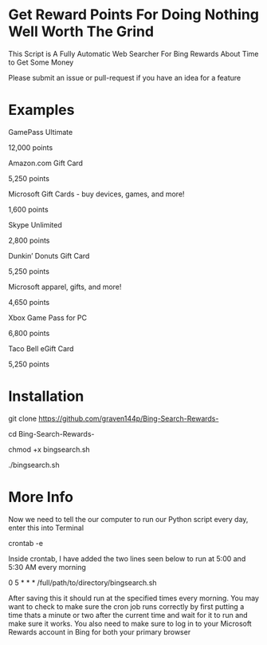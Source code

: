  # Get Reward Points For Doing Nothing Well Worth The Grind
 This Script is A Fully Automatic Web Searcher For Bing Rewards About Time to Get Some Money 
 
 Please submit an issue or pull-request if you have an idea for a feature


 
# Examples

GamePass Ultimate

12,000 points




Amazon.com Gift Card

5,250 points





Microsoft Gift Cards - buy devices,
games, and more!

1,600 points




Skype Unlimited

2,800 points


 

Dunkin’ Donuts Gift Card

5,250 points

Microsoft apparel, gifts, and more!

4,650 points


 

Xbox Game Pass for PC

6,800 points




Taco Bell eGift Card

5,250 points

# Installation 
git clone https://github.com/graven144p/Bing-Search-Rewards-

cd Bing-Search-Rewards-

chmod +x bingsearch.sh

./bingsearch.sh 

# More Info 
Now we need to tell the our computer to run our Python script every day, enter this into Terminal

crontab -e

Inside crontab, I have added the two lines seen below to run at 5:00 and 5:30 AM every morning

0 5 * * * /full/path/to/directory/bingsearch.sh

After saving this it should run at the specified times every morning. You may want to check to make sure the cron job runs correctly by first putting a time thats a minute or two after the current time and wait for it to run and make sure it works. You also need to make sure to log in to your Microsoft Rewards account in Bing for both your primary browser 
